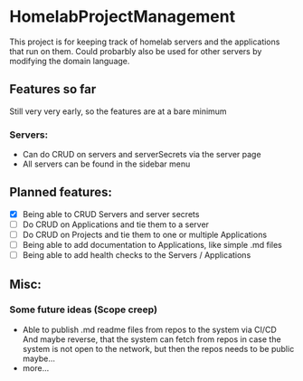 # HomelabProjectManagement

This project is for keeping track of homelab servers and the applications that run on them. Could probarbly also be used for other servers by modifying the domain language.

## Features so far

Still very very early, so the features are at a bare minimum

### Servers:

- Can do CRUD on servers and serverSecrets via the server page
- All servers can be found in the sidebar menu

## Planned features:

- [x] Being able to CRUD Servers and server secrets
- [ ] Do CRUD on Applications and tie them to a server
- [ ] Do CRUD on Projects and tie them to one or multiple Applications
- [ ] Being able to add documentation to Applications, like simple .md files
- [ ] Being able to add health checks to the Servers / Applications

## Misc:

### Some future ideas (Scope creep)

- Able to publish .md readme files from repos to the system via CI/CD <br/>
  And maybe reverse, that the system can fetch from repos in case the system is not open to the network, but then the repos needs to be public maybe...
- more...

